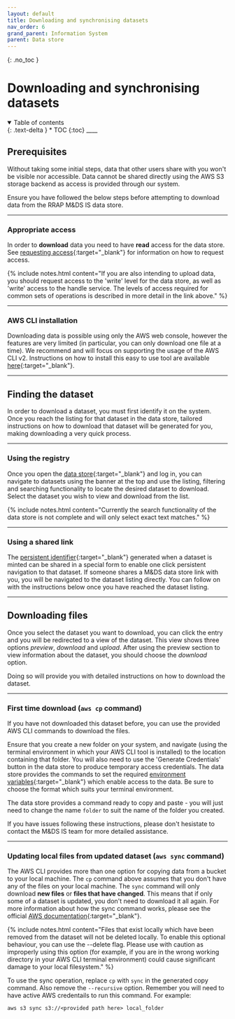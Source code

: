 ```yaml
---
layout: default
title: Downloading and synchronising datasets
nav_order: 6
grand_parent: Information System
parent: Data store
---
```


{: .no_toc }

# Downloading and synchronising datasets

<details  open markdown="block">
  <summary>
    Table of contents
  </summary>
{: .text-delta }
* TOC
{:toc}
____
</details>

## Prerequisites

Without taking some initial steps, data that other users share with you won't be visible nor accessible. Data cannot be shared directly using the AWS S3 storage backend as access is provided through our system.

Ensure you have followed the below steps before attempting to download data from the RRAP M&DS IS data store.

___

### Appropriate access

In order to **download** data you need to have **read** access for the data store. See [requesting access](../getting-started-is/requesting-access-is.html){:target="\_blank"} for information on how to request access.

{% include notes.html content="If you are also intending to upload data, you should request access to the 'write' level for the data store, as well as 'write' access to the handle service. The levels of access required for common sets of operations is described in more detail in the link above." %}

___
### AWS CLI installation

Downloading data is possible using only the AWS web console, however the features are very limited (in particular, you can only download one file at a time). We recommend and will focus on supporting the usage of the AWS CLI v2. Instructions on how to install this easy to use tool are available [here](setting-up-the-aws-cli.html){:target="\_blank"}.

___
## Finding the dataset

In order to download a dataset, you must first identify it on the system. Once you reach the listing for that dataset in the data store, tailored instructions on how to download that dataset will be generated for you, making downloading a very quick process.

___
### Using the registry

Once you open the [data store](https://data.rrap-is.com){:target="\_blank"} and log in, you can navigate to datasets using the banner at the top and use the listing, filtering and searching functionality to locate the desired dataset to download. Select the dataset you wish to view and download from the list.

{% include notes.html content="Currently the search functionality of the data store is not complete and will only select exact text matches." %}

___
### Using a shared link

The [persistent identifier](../digital-object-identifiers.html){:target="\_blank"} generated when a dataset is minted can be shared in a special form to enable one click persistent navigation to that dataset. If someone shares a M&DS data store link with you, you will be navigated to the dataset listing directly. You can follow on with the instructions below once you have reached the dataset listing.

___
## Downloading files

Once you select the dataset you want to download, you can click the entry and you will be redirected to a view of the dataset. This view shows three options _preview_, _download_ and _upload_. After using the preview section to view information about the dataset, you should choose the _download_ option.

Doing so will provide you with detailed instructions on how to download the dataset.

___
### First time download (`aws cp` command)

If you have not downloaded this dataset before, you can use the provided AWS CLI commands to download the files.

Ensure that you create a new folder on your system, and navigate (using the terminal environment in which your AWS CLI tool is installed) to the location containing that folder. You will also need to use the 'Generate Credentials' button in the data store to produce temporary access credentials. The data store provides the commands to set the required [environment variables](https://docs.aws.amazon.com/cli/latest/userguide/cli-configure-envvars.html){:target="\_blank"} which enable access to the data. Be sure to choose the format which suits your terminal environment.

The data store provides a command ready to copy and paste - you will just need to change the name `folder` to suit the name of the folder you created.

If you have issues following these instructions, please don't hesistate to contact the M&DS IS team for more detailed assistance.

___
### Updating local files from updated dataset (`aws sync` command)

The AWS CLI provides more than one option for copying data from a bucket to your local machine. The `cp` command above assumes that you don't have any of the files on your local machine. The `sync` command will only download **new files** or **files that have changed**. This means that if only some of a dataset is updated, you don't need to download it all again. For more information about how the sync command works, please see the official [AWS documentation](https://docs.aws.amazon.com/cli/latest/reference/s3/sync.html){:target="\_blank"}.

{% include notes.html content="Files that exist locally which have been removed from the dataset will not be deleted locally. To enable this optional behaviour, you can use the --delete flag. Please use with caution as improperly using this option (for example, if you are in the wrong working directory in your AWS CLI terminal environment) could cause significant damage to your local filesystem." %}

To use the sync operation, replace `cp` with `sync` in the generated copy command. Also remove the `--recursive` option. Remember you will need to have active AWS credentails to run this command. For example:

```
aws s3 sync s3://<provided path here> local_folder
```
